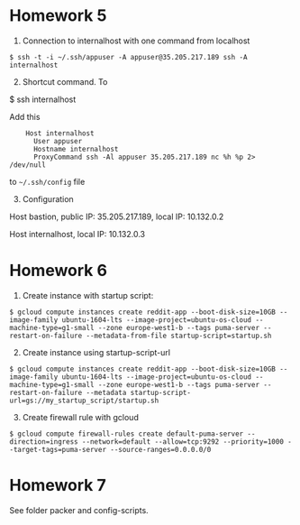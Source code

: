 # Homework 5

1. Connection to internalhost with one command from localhost

`$ ssh -t -i ~/.ssh/appuser -A appuser@35.205.217.189 ssh -A internalhost`

2. Shortcut command. To

$ ssh internalhost

Add this

```
    Host internalhost
      User appuser
      Hostname internalhost
      ProxyCommand ssh -Al appuser 35.205.217.189 nc %h %p 2> /dev/null
```
    
to `~/.ssh/config` file

3. Configuration

Host bastion, public IP: 35.205.217.189, local IP: 10.132.0.2

Host internalhost, local IP: 10.132.0.3

# Homework 6

1. Create instance with startup script:

`$ gcloud compute instances create reddit-app --boot-disk-size=10GB --image-family ubuntu-1604-lts --image-project=ubuntu-os-cloud --machine-type=g1-small --zone europe-west1-b --tags puma-server --restart-on-failure --metadata-from-file startup-script=startup.sh`

2. Create instance using startup-script-url

`$ gcloud compute instances create reddit-app --boot-disk-size=10GB --image-family ubuntu-1604-lts --image-project=ubuntu-os-cloud --machine-type=g1-small --zone europe-west1-b --tags puma-server --restart-on-failure --metadata startup-script-url=gs://my_startup_script/startup.sh`

3. Create firewall rule with gcloud

`$ gcloud compute firewall-rules create default-puma-server --direction=ingress --network=default --allow=tcp:9292 --priority=1000 --target-tags=puma-server --source-ranges=0.0.0.0/0`

# Homework 7

See folder packer and config-scripts.

